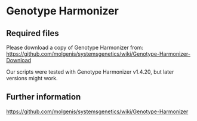 # Genotype Harmonizer

## Required files
Please download a copy of Genotype Harmonizer from:
https://github.com/molgenis/systemsgenetics/wiki/Genotype-Harmonizer-Download

Our scripts were tested with Genotype Harmonizer v1.4.20, but later versions might work.

## Further information
https://github.com/molgenis/systemsgenetics/wiki/Genotype-Harmonizer
